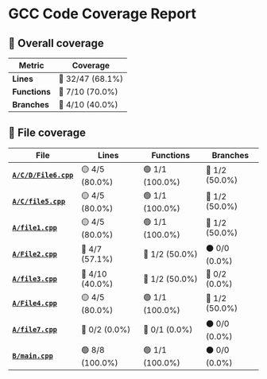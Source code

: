 # GCC Code Coverage Report

## 📂 Overall coverage

| Metric        | Coverage |
|---------------|----------|
| **Lines**     | 🔴 32/47 (68.1%) |
| **Functions** | 🔴 7/10 (70.0%) |
| **Branches**  | 🔴 4/10 (40.0%) |

## 📄 File coverage

| File                   | Lines | Functions | Branches |
|------------------------|-------|-----------|----------|
| **[`A/C/D/File6.cpp`](http://link/to/file/A/C/D/File6.cpp)** | 🟡 4/5 (80.0%) | 🟢 1/1 (100.0%) | 🔴 1/2 (50.0%) |
| **[`A/C/file5.cpp`](http://link/to/file/A/C/file5.cpp)** | 🟡 4/5 (80.0%) | 🟢 1/1 (100.0%) | 🔴 1/2 (50.0%) |
| **[`A/file1.cpp`](http://link/to/file/A/file1.cpp)** | 🟡 4/5 (80.0%) | 🟢 1/1 (100.0%) | 🔴 1/2 (50.0%) |
| **[`A/File2.cpp`](http://link/to/file/A/File2.cpp)** | 🔴 4/7 (57.1%) | 🔴 1/2 (50.0%) | ⚫ 0/0 (0.0%) |
| **[`A/file3.cpp`](http://link/to/file/A/file3.cpp)** | 🔴 4/10 (40.0%) | 🔴 1/2 (50.0%) | 🔴 0/2 (0.0%) |
| **[`A/File4.cpp`](http://link/to/file/A/File4.cpp)** | 🟡 4/5 (80.0%) | 🟢 1/1 (100.0%) | 🔴 1/2 (50.0%) |
| **[`A/file7.cpp`](http://link/to/file/A/file7.cpp)** | 🔴 0/2 (0.0%) | 🔴 0/1 (0.0%) | ⚫ 0/0 (0.0%) |
| **[`B/main.cpp`](http://link/to/file/B/main.cpp)** | 🟢 8/8 (100.0%) | 🟢 1/1 (100.0%) | ⚫ 0/0 (0.0%) |
